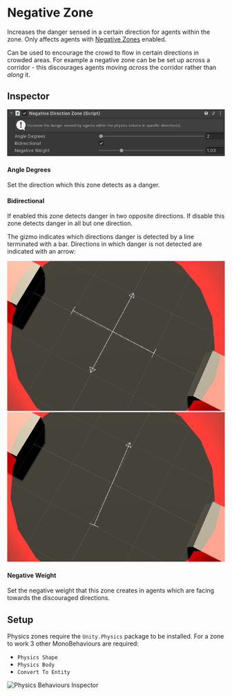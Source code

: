 # Negative Zone

Increases the danger sensed in a certain direction for agents within the zone. Only affects agents with [Negative Zones](../../Navigator#negative-zones) enabled.

Can be used to encourage the crowd to flow in certain directions in crowded areas. For example a negative zone can be be set up across a corridor - this discourages agents moving _across_ the corridor rather than _along_ it.

## Inspector

![NegativeZone Inspector](../../../../images/NegativeZoneInspector.png)

#### Angle Degrees

Set the direction which this zone detects as a danger.

#### Bidirectional

If enabled this zone detects danger in two opposite directions. If disable this zone detects danger in all but one direction.

The gizmo indicates which directions danger is detected by a line terminated with a bar. Directions in which danger is not detected are indicated with an arrow:

![Bidirectional Zone](../../../../images/NegativeZoneBidirectional.png)
![Unidirectional Zone](../../../../images/NegativeZoneUnidirectional.png)

#### Negative Weight

Set the negative weight that this zone creates in agents which are facing towards the discouraged directions.

## Setup

Physics zones require the `Unity.Physics` package to be installed. For a zone to work 3 other MonoBehaviours are required:

 - `Physics Shape`
 - `Physics Body`
 - `Convert To Entity`

![Physics Behaviours Inspector](../../../../images/PhysicsZoneBehavioursInspector.png)